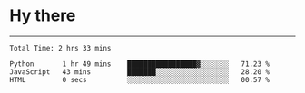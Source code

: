 # Hy there

---
<!--START_SECTION:waka-->

```text
Total Time: 2 hrs 33 mins

Python       1 hr 49 mins    █████████████████▓░░░░░░░   71.23 %
JavaScript   43 mins         ███████░░░░░░░░░░░░░░░░░░   28.20 %
HTML         0 secs          ░░░░░░░░░░░░░░░░░░░░░░░░░   00.57 %
```

<!--END_SECTION:waka-->
